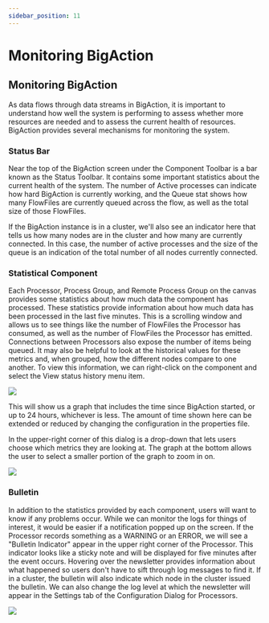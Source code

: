 ```yaml
---
sidebar_position: 11
---
```


# Monitoring BigAction

## Monitoring BigAction

As data flows through data streams in BigAction, it is important to understand how well the system is performing to assess whether more resources are needed and to assess the current health of resources. BigAction provides several mechanisms for monitoring the system.

### Status Bar

Near the top of the BigAction screen under the Component Toolbar is a bar known as the Status Toolbar. It contains some important statistics about the current health of the system. The number of Active processes can indicate how hard BigAction is currently working, and the Queue stat shows how many FlowFiles are currently queued across the flow, as well as the total size of those FlowFiles.

If the BigAction instance is in a cluster, we'll also see an indicator here that tells us how many nodes are in the cluster and how many are currently connected. In this case, the number of active processes and the size of the queue is an indication of the total number of all nodes currently connected.

### Statistical Component

Each Processor, Process Group, and Remote Process Group on the canvas provides some statistics about how much data the component has processed. These statistics provide information about how much data has been processed in the last five minutes. This is a scrolling window and allows us to see things like the number of FlowFiles the Processor has consumed, as well as the number of FlowFiles the Processor has emitted. Connections between Processors also expose the number of items being queued. It may also be helpful to look at the historical values ​​for these metrics and, when grouped, how the different nodes compare to one another. To view this information, we can right-click on the component and select the View status history menu item.

![](/img/bigaction/images/en//image23.png)

This will show us a graph that includes the time since BigAction started, or up to 24 hours, whichever is less. The amount of time shown here can be extended or reduced by changing the configuration in the properties file.

In the upper-right corner of this dialog is a drop-down that lets users choose which metrics they are looking at. The graph at the bottom allows the user to select a smaller portion of the graph to zoom in on.

![](/img/bigaction/images/en//image55.png)

### Bulletin

In addition to the statistics provided by each component, users will want to know if any problems occur. While we can monitor the logs for things of interest, it would be easier if a notification popped up on the screen. If the Processor records something as a WARNING or an ERROR, we will see a "Bulletin Indicator" appear in the upper right corner of the Processor. This indicator looks like a sticky note and will be displayed for five minutes after the event occurs. Hovering over the newsletter provides information about what happened so users don't have to sift through log messages to find it. If in a cluster, the bulletin will also indicate which node in the cluster issued the bulletin. We can also change the log level at which the newsletter will appear in the Settings tab of the Configuration Dialog for Processors.

![](/img/bigaction/images/en//image31.png)
